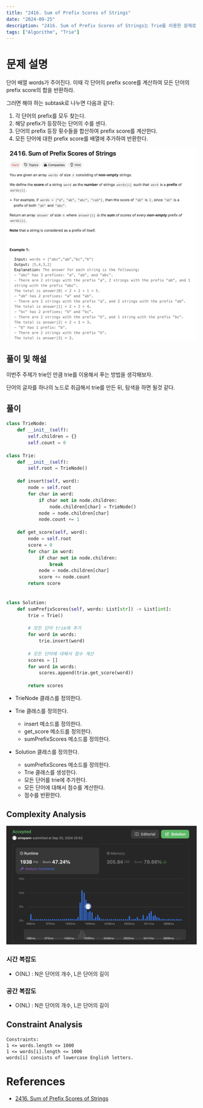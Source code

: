 ```yaml
---
title: "2416. Sum of Prefix Scores of Strings"
date: "2024-09-25"
description: "2416. Sum of Prefix Scores of Strings는 Trie를 이용한 문제로, 각 단어의 prefix score를 계산하여 모든 단어의 prefix score의 합을 반환하는 문제이다."
tags: ["Algorithm", "Trie"]
---
```


# 문제 설명

단어 배열 words가 주어진다. 이때 각 단어의 prefix score를 계산하여 모든 단어의 prefix score의 합을 반환하라.

그러면 해야 하는 subtask로 나누면 다음과 같다:
1. 각 단어의 prefix를 모두 찾는다.
2. 해당 prefix가 등장하는 단어의 수를 센다.
3. 단어의 prefix 등장 횟수들을 합산하여 prefix score를 계산한다.
4. 모든 단어에 대한 prefix score를 배열에 추가하여 반환한다.

![2416](../../../images/LEET/2416/2416.png)

## 풀이 및 해설
이번주 주제가 trie인 만큼 trie를 이용해서 푸는 방법을 생각해보자.

단어의 글자를 하나의 노드로 취급해서 trie를 만든 뒤, 탐색을 하면 될것 같다.

## 풀이
```python
class TrieNode:
    def __init__(self):
        self.children = {}
        self.count = 0

class Trie:
    def __init__(self):
        self.root = TrieNode()

    def insert(self, word):
        node = self.root
        for char in word:
            if char not in node.children:
                node.children[char] = TrieNode()
            node = node.children[char]
            node.count += 1
    
    def get_score(self, word):
        node = self.root
        score = 0
        for char in word:
            if char not in node.children:
                break
            node = node.children[char]
            score += node.count
        return score
        

class Solution:
    def sumPrefixScores(self, words: List[str]) -> List[int]:
        trie = Trie()

        # 모든 단어 trie에 추가
        for word in words:
            trie.insert(word)

        # 모든 단어에 대해서 점수 계산
        scores = []
        for word in words:
            scores.append(trie.get_score(word))
        
        return scores
```
- TrieNode 클래스를 정의한다.
- Trie 클래스를 정의한다.
    - insert 메소드를 정의한다.
    - get_score 메소드를 정의한다.
    - sumPrefixScores 메소드를 정의한다.

- Solution 클래스를 정의한다.
    - sumPrefixScores 메소드를 정의한다.
    - Trie 클래스를 생성한다.
    - 모든 단어를 trie에 추가한다.
    - 모든 단어에 대해서 점수를 계산한다.
    - 점수를 반환한다.

## Complexity Analysis
![tc](../../../images/LEET/2416/tc.png)

### 시간 복잡도
- O(NL) : N은 단어의 개수, L은 단어의 길이

### 공간 복잡도
- O(NL) : N은 단어의 개수, L은 단어의 길이

## Constraint Analysis
```
Constraints:
1 <= words.length <= 1000
1 <= words[i].length <= 1000
words[i] consists of lowercase English letters.
```

# References
- [2416. Sum of Prefix Scores of Strings](https://leetcode.com/problems/sum-of-prefix-scores-of-strings/)